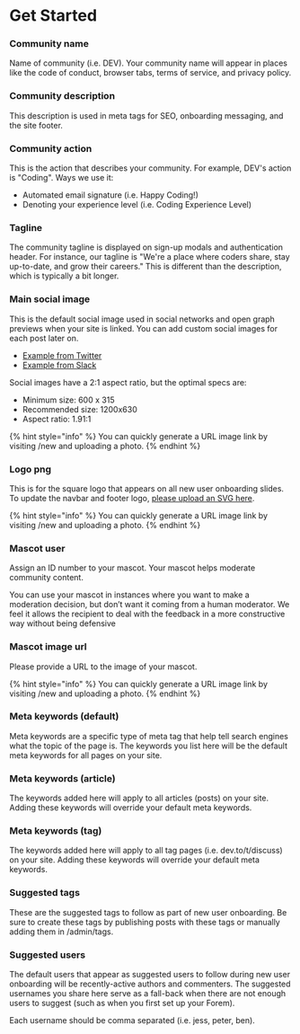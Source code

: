 # Get Started

### **Community name**

Name of community \(i.e. DEV\). Your community name will appear in places like the code of conduct, browser tabs, terms of service, and privacy policy. 

### **Community description**

This description is used in meta tags for SEO, onboarding messaging, and the site footer.

### **Community action**

This is the action that describes your community. For example, DEV's action is "Coding". Ways we use it:

* Automated email signature \(i.e. Happy Coding!\)
* Denoting your experience level \(i.e. Coding Experience Level\)

### **Tagline**

The community tagline is displayed on sign-up modals and authentication header. For instance, our tagline is "We're a place where coders share, stay up-to-date, and grow their careers." This is different than the description, which is typically a bit longer.

### **Main social image**

This is the default social image used in social networks and open graph previews when your site is linked. You can add custom social images for each post later on.

* [Example from Twitter](https://p241.p3.n0.cdn.getcloudapp.com/items/bLuR50oQ/Image%202020-08-28%20at%209.25.14%20AM.png?v=62323e8e555beabcfe54a87e7d6f319f)
* [Example from Slack](https://p241.p3.n0.cdn.getcloudapp.com/items/YEuoWQmx/Image%202020-08-28%20at%209.26.00%20AM.png?v=e31a387a5154a77ab85711b609fa92de)

Social images have a 2:1 aspect ratio, but the optimal specs are:

* Minimum size: 600 x 315
* Recommended size: 1200x630
* Aspect ratio: 1.91:1

{% hint style="info" %}
You can quickly generate a URL image link by visiting /new and uploading a photo.
{% endhint %}

### **Logo png**

This is for the square logo that appears on all new user onboarding slides. To update the navbar and footer logo, [please upload an SVG here](all-site-configuration/images.md#logo-svg).

{% hint style="info" %}
You can quickly generate a URL image link by visiting /new and uploading a photo.
{% endhint %}

### **Mascot user**

Assign an ID number to your mascot. Your mascot helps moderate community content. 

You can use your mascot in instances where you want to make a moderation decision, but don’t want it coming from a human moderator. We feel it allows the recipient to deal with the feedback in a more constructive way without being defensive

### **Mascot image url**

Please provide a URL to the image of your mascot.

{% hint style="info" %}
You can quickly generate a URL image link by visiting /new and uploading a photo.
{% endhint %}

### **Meta keywords \(default\)**

Meta keywords are a specific type of meta tag that help tell search engines what the topic of the page is. The keywords you list here will be the default meta keywords for all pages on your site.

### **Meta keywords \(article\)**

The keywords added here will apply to all articles \(posts\) on your site. Adding these keywords will override your default meta keywords.

### **Meta keywords \(tag\)**

The keywords added here will apply to all tag pages \(i.e. dev.to/t/discuss\) on your site. Adding these keywords will override your default meta keywords.

### **Suggested tags**

These are the suggested tags to follow as part of new user onboarding. Be sure to create these tags by publishing posts with these tags or manually adding them in /admin/tags.

### **Suggested users**

The default users that appear as suggested users to follow during new user onboarding will be recently-active authors and commenters. The suggested usernames you share here serve as a fall-back when there are not enough users to suggest \(such as when you first set up your Forem\).

Each username should be comma separated \(i.e. jess, peter, ben\).

